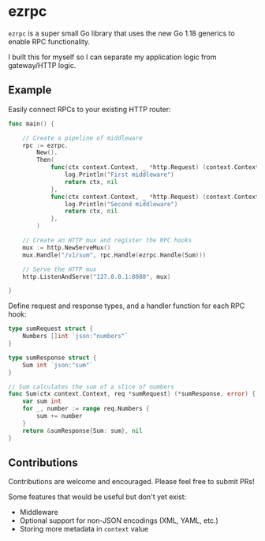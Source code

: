 # ezrpc

`ezrpc` is a super small Go library that uses the new Go 1.18 generics to enable RPC functionality.

I built this for myself so I can separate my application logic from gateway/HTTP logic.

## Example

Easily connect RPCs to your existing HTTP router:

```go
func main() {

	// Create a pipeline of middleware
	rpc := ezrpc.
		New().
		Then(
			func(ctx context.Context, _ *http.Request) (context.Context, error) {
				log.Println("First middleware")
				return ctx, nil
			},
			func(ctx context.Context, _ *http.Request) (context.Context, error) {
				log.Println("Second middleware")
				return ctx, nil
			},
		)

	// Create an HTTP mux and register the RPC hooks
	mux := http.NewServeMux()
	mux.Handle("/v1/sum", rpc.Handle(ezrpc.Handle(Sum)))

	// Serve the HTTP mux
	http.ListenAndServe("127.0.0.1:8080", mux)

}
```

Define request and response types, and a handler function for each RPC hook:

```go
type sumRequest struct {
	Numbers []int `json:"numbers"`
}

type sumResponse struct {
	Sum int `json:"sum"`
}

// Sum calculates the sum of a slice of numbers
func Sum(ctx context.Context, req *sumRequest) (*sumResponse, error) {
	var sum int
	for _, number := range req.Numbers {
		sum += number
	}
	return &sumResponse{Sum: sum}, nil
}
```

## Contributions

Contributions are welcome and encouraged. Please feel free to submit PRs!

Some features that would be useful but don't yet exist:

- Middleware
- Optional support for non-JSON encodings (XML, YAML, etc.)
- Storing more metadata in `context` value
